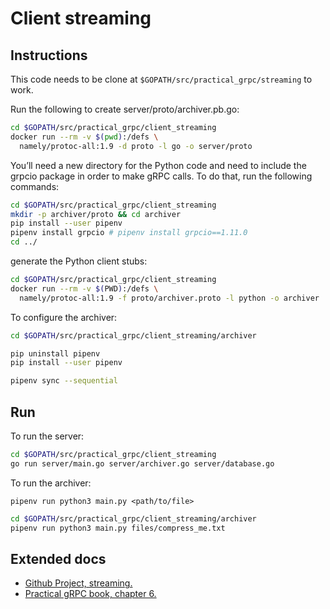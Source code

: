 # Client streaming

## Instructions

This code needs to be clone at `$GOPATH/src/practical_grpc/streaming` to work.

Run the following to create server/proto/archiver.pb.go:

```sh
cd $GOPATH/src/practical_grpc/client_streaming
docker run --rm -v $(pwd):/defs \
  namely/protoc-all:1.9 -d proto -l go -o server/proto
```

You’ll need a new directory for the Python code and need to include the grpcio package in order to make gRPC calls. To do that, run the following commands:

```sh
cd $GOPATH/src/practical_grpc/client_streaming
mkdir -p archiver/proto && cd archiver
pip install --user pipenv
pipenv install grpcio # pipenv install grpcio==1.11.0
cd ../
```

generate the Python client stubs:

```sh
cd $GOPATH/src/practical_grpc/client_streaming
docker run --rm -v $(PWD):/defs \
  namely/protoc-all:1.9 -f proto/archiver.proto -l python -o archiver
```

To configure the archiver:

```sh
cd $GOPATH/src/practical_grpc/client_streaming/archiver

pip uninstall pipenv
pip install --user pipenv

pipenv sync --sequential
```

## Run

To run the server:

```sh
cd $GOPATH/src/practical_grpc/client_streaming
go run server/main.go server/archiver.go server/database.go
```

To run the archiver:

`pipenv run python3 main.py <path/to/file>`

```sh
cd $GOPATH/src/practical_grpc/client_streaming/archiver
pipenv run python3 main.py files/compress_me.txt
```

## Extended docs

* [Github Project, streaming.](https://github.com/backstopmedia/gRPC-book-example/tree/master/chapters/streaming)
* [Practical gRPC book, chapter 6.](https://learning.oreilly.com/library/view/practical-grpc/9781939902580/ch06.html#idm140587010935408)

<!-- I dunnno if this worked when installing dependencies...
  pip install -e git+https://github.com/pypa/pipenv.git@master#egg=pipenv
  pipenv install grpcio==1.11.0
--->
